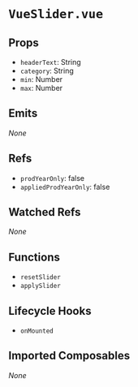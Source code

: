 # `VueSlider.vue`

## Props

- `headerText`: String
- `category`: String
- `min`: Number
- `max`: Number

## Emits

_None_

## Refs

- `prodYearOnly`: false
- `appliedProdYearOnly`: false

## Watched Refs

_None_

## Functions

- `resetSlider`
- `applySlider`

## Lifecycle Hooks

- `onMounted`

## Imported Composables

_None_
